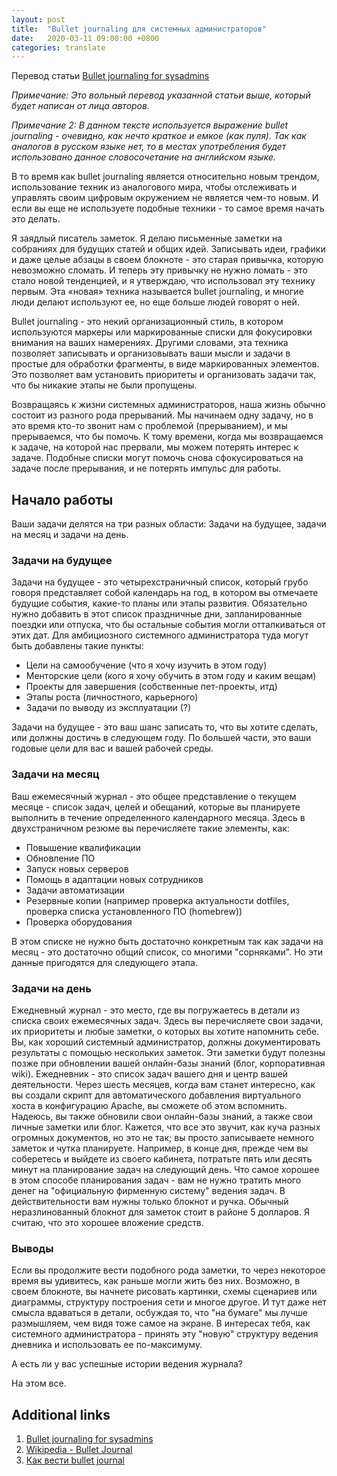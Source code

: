 ```yaml
---
layout: post
title:  "Bullet journaling для системных администраторов"
date:   2020-03-11 09:00:00 +0800
categories: translate
---
```


Перевод статьи [Bullet journaling for sysadmins](https://www.redhat.com/sysadmin/bullet-journaling)

*Примечание: Это вольный перевод указанной статьи выше, который будет написан от лица авторов.*

*Примечание 2: В данном тексте используется выражение bullet journaling - очевидно, как нечто краткое и емкое (как пуля). Так как аналогов в русском языке нет, то в местах употребления будет использовано данное словосочетание на английском языке.*

В то время как bullet journaling является относительно новым трендом, использование техник из аналогового мира, чтобы отслеживать и управлять своим цифровым окружением не является чем-то новым. И если вы еще не используете подобные техники - то самое время начать это делать.

Я заядлый писатель заметок. Я делаю письменные заметки на собраниях для будущих статей и общих идей. Записывать идеи, графики и даже целые абзацы в своем блокноте - это старая привычка, которую невозможно сломать. И теперь эту привычку не нужно ломать - это стало новой тенденцией, и я утверждаю, что использовал эту технику первым. Эта «новая» техника называется bullet journaling, и многие люди делают используют ее, но еще больше людей говорят о ней.

Bullet journaling - это некий организационный стиль, в котором используются маркеры или маркированные списки для фокусировки внимания на ваших намерениях. Другими словами, эта техника позволяет записывать и организовывать ваши мысли и задачи в простые для обработки фрагменты, в виде маркированных элементов. Это позволяет вам установить приоритеты и организовать задачи так, что бы никакие этапы не были пропущены.

Возвращаясь к жизни системных администраторов, наша жизнь обычно состоит из разного рода прерываний. Мы начинаем одну задачу, но в это время кто-то звонит нам с проблемой (прерыванием), и мы прерываемся, что бы помочь. К тому времени, когда мы возвращаемся к задаче, на которой нас прервали, мы можем потерять интерес к задаче. Подобные списки могут помочь снова сфокусироваться на задаче после прерывания, и не потерять импульс для работы.

## Начало работы

Ваши задачи делятся на три разных области: Задачи на будущее, задачи на месяц и задачи на день.

### Задачи на будущее

Задачи на будущее - это четырехстраничный список, который грубо говоря представляет собой календарь на год, в котором вы отмечаете будущие события, какие-то планы или этапы развития. Обязательно нужно добавить в этот список праздничные дни, запланированные поездки или отпуска, что бы остальные события могли отталкиваться от этих дат.  Для амбициозного системного администратора туда могут быть добавлены такие пункты:

- Цели на самообучение (что я хочу изучить в этом году)
- Менторские цели (кого я хочу обучить в этом году и каким вещам)
- Проекты для завершения (собственные пет-проекты, итд)
- Этапы роста (личностного, карьерного)
- Задачи по выводу из эксплуатации (?)

Задачи на будущее - это ваш шанс записать то, что вы хотите сделать, или должны достичь в следующем году. По большей части, это ваши годовые цели для вас и вашей рабочей среды.

### Задачи на месяц

Ваш ежемесячный журнал - это общее представление о текущем месяце - список задач, целей и обещаний, которые вы планируете выполнить в течение определенного календарного месяца. Здесь в двухстраничном резюме вы перечисляете такие элементы, как:

- Повышение квалификации
- Обновление ПО
- Запуск новых серверов
- Помощь в адаптации новых сотрудников
- Задачи автоматизации
- Резервные копии (например проверка актуальности dotfiles, проверка списка установленного ПО (homebrew))
- Проверка оборудования

В этом списке не нужно быть достаточно конкретным так как задачи на месяц - это достаточно общий список, со многими "сорняками". Но эти данные пригодятся для следующего этапа.

### Задачи на день

Ежедневный журнал - это место, где вы погружаетесь в детали из списка своих ежемесячных задач. Здесь вы перечисляете свои задачи, их приоритеты и любые заметки, о которых вы хотите напомнить себе. Вы, как хороший системный администратор, должны документировать результаты с помощью нескольких заметок. Эти заметки будут полезны позже при обновлении вашей онлайн-базы знаний (блог, корпоративная wiki).
Ежедневник - это список задач вашего дня и центр вашей деятельности. Через шесть месяцев, когда вам станет интересно, как вы создали скрипт для автоматического добавления виртуального хоста в конфигурацию Apache, вы сможете об этом вспомнить. Надеюсь, вы также обновили свои онлайн-базы знаний, а также свои личные заметки или блог.
Кажется, что все это звучит, как куча разных огромных документов, но это не так; вы просто записываете немного заметок и чутка планируете. Например, в конце дня, прежде чем вы соберетесь и выйдете из своего кабинета, потратьте пять или десять минут на планирование задач на следующий день.
Что самое хорошее в этом способе планирования задач - вам не нужно тратить много денег на "официальную фирменную систему" ведения задач. В действительности вам нужны только блокнот и ручка. Обычный неразлинованный блокнот для заметок стоит в районе 5 долларов. Я считаю, что это хорошее вложение средств.

### Выводы

Если вы продолжите вести подобного рода заметки, то через некоторое время вы удивитесь, как раньше могли жить без них. Возможно, в своем блокноте, вы начнете рисовать картинки, схемы сценариев или диаграммы, структуру построения сети и многое другое. И тут даже нет смысла вдаваться в детали, осбуждая то, что "на бумаге" мы лучше размышляем, чем видя тоже самое на экране. В интересах тебя, как системного администратора - принять эту "новую" структуру ведения дневника и использовать ее по-максимуму.

А есть ли у вас успешные истории ведения журнала?

На этом все.

## Additional links

1. [Bullet journaling for sysadmins](https://www.redhat.com/sysadmin/bullet-journaling)
2. [Wikipedia - Bullet Journal](https://en.wikipedia.org/wiki/Bullet_Journal)
3. [Как вести bullet journal](https://mybujo.ru/kak-vesti/)
